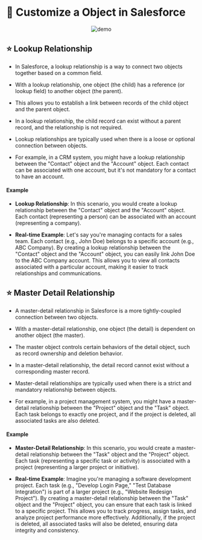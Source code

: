 # 📍 Customize a Object in Salesforce

<div align="center">
<img src="https://www.bacancytechnology.com/blog/wp-content/uploads/2023/04/Examples-of-Salesforce-Objects.webp" alt="demo" />
</div>

## ⭐ Lookup Relationship

* In Salesforce, a lookup relationship is a way to connect two objects together based on a common field.

* With a lookup relationship, one object (the child) has a reference (or lookup field) to another object (the parent).

* This allows you to establish a link between records of the child object and the parent object.

* In a lookup relationship, the child record can exist without a parent record, and the relationship is not required.

* Lookup relationships are typically used when there is a loose or optional connection between objects.

* For example, in a CRM system, you might have a lookup relationship between the "Contact" object and the "Account" object. Each contact can be associated with one account, but it's not mandatory for a contact to have an account.

#### Example

* **Lookup Relationship**: In this scenario, you would create a lookup relationship between the "Contact" object and the "Account" object. Each contact (representing a person) can be associated with an account (representing a company).

* **Real-time Example**: Let's say you're managing contacts for a sales team. Each contact (e.g., John Doe) belongs to a specific account (e.g., ABC Company). By creating a lookup relationship between the "Contact" object and the "Account" object, you can easily link John Doe to the ABC Company account. This allows you to view all contacts associated with a particular account, making it easier to track relationships and communications.
## ⭐ Master Detail Relationship

* A master-detail relationship in Salesforce is a more tightly-coupled connection between two objects.

* With a master-detail relationship, one object (the detail) is dependent on another object (the master).

* The master object controls certain behaviors of the detail object, such as record ownership and deletion behavior.

* In a master-detail relationship, the detail record cannot exist without a corresponding master record.

* Master-detail relationships are typically used when there is a strict and mandatory relationship between objects.

* For example, in a project management system, you might have a master-detail relationship between the "Project" object and the "Task" object. Each task belongs to exactly one project, and if the project is deleted, all associated tasks are also deleted.

#### Example 

* **Master-Detail Relationship**: In this scenario, you would create a master-detail relationship between the "Task" object and the "Project" object. Each task (representing a specific task or activity) is associated with a project (representing a larger project or initiative).

* **Real-time Example**: Imagine you're managing a software development project. Each task (e.g., "Develop Login Page," "Test Database Integration") is part of a larger project (e.g., "Website Redesign Project"). By creating a master-detail relationship between the "Task" object and the "Project" object, you can ensure that each task is linked to a specific project. This allows you to track progress, assign tasks, and analyze project performance more effectively. Additionally, if the project is deleted, all associated tasks will also be deleted, ensuring data integrity and consistency.
